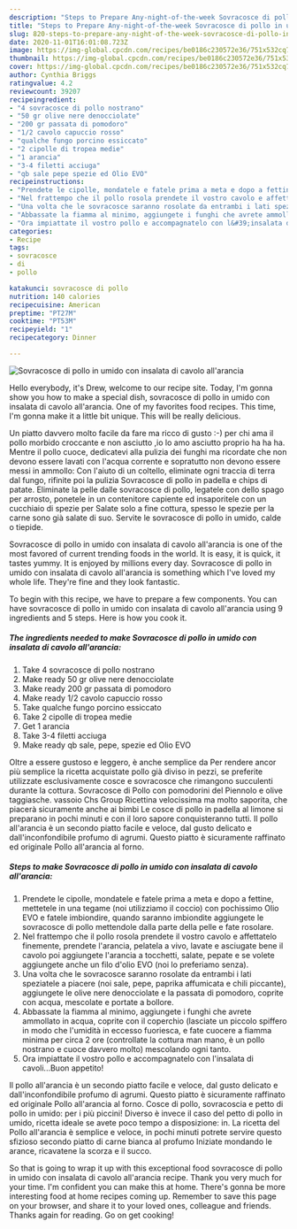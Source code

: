 ```yaml
---
description: "Steps to Prepare Any-night-of-the-week Sovracosce di pollo in umido con insalata di cavolo all&amp;#39;arancia"
title: "Steps to Prepare Any-night-of-the-week Sovracosce di pollo in umido con insalata di cavolo all&amp;#39;arancia"
slug: 820-steps-to-prepare-any-night-of-the-week-sovracosce-di-pollo-in-umido-con-insalata-di-cavolo-all-and-39-arancia
date: 2020-11-01T16:01:08.723Z
image: https://img-global.cpcdn.com/recipes/be0186c230572e36/751x532cq70/sovracosce-di-pollo-in-umido-con-insalata-di-cavolo-allarancia-recipe-main-photo.jpg
thumbnail: https://img-global.cpcdn.com/recipes/be0186c230572e36/751x532cq70/sovracosce-di-pollo-in-umido-con-insalata-di-cavolo-allarancia-recipe-main-photo.jpg
cover: https://img-global.cpcdn.com/recipes/be0186c230572e36/751x532cq70/sovracosce-di-pollo-in-umido-con-insalata-di-cavolo-allarancia-recipe-main-photo.jpg
author: Cynthia Briggs
ratingvalue: 4.2
reviewcount: 39207
recipeingredient:
- "4 sovracosce di pollo nostrano"
- "50 gr olive nere denocciolate"
- "200 gr passata di pomodoro"
- "1/2 cavolo capuccio rosso"
- "qualche fungo porcino essiccato"
- "2 cipolle di tropea medie"
- "1 arancia"
- "3-4 filetti acciuga"
- "qb sale pepe spezie ed Olio EVO"
recipeinstructions:
- "Prendete le cipolle, mondatele e fatele prima a meta e dopo a fettine, mettetele in una tegame (noi utilizziamo il coccio) con pochissimo Olio EVO e fatele imbiondire, quando saranno imbiondite aggiungete le sovracosce di pollo mettendole dalla parte della pelle e fate rosolare."
- "Nel frattempo che il pollo rosola prendete il vostro cavolo e affettatelo finemente, prendete l&#39;arancia, pelatela a vivo, lavate e asciugate bene il cavolo poi aggiungete l&#39;arancia a tocchetti, salate, pepate e se volete aggiungete anche un filo d&#39;olio EVO (noi lo preferiamo senza)."
- "Una volta che le sovracosce saranno rosolate da entrambi i lati speziatele a piacere (noi sale, pepe, paprika affumicata e chili piccante), aggiungete le olive nere denocciolate e la passata di pomodoro, coprite con acqua, mescolate e portate a bollore."
- "Abbassate la fiamma al minimo, aggiungete i funghi che avrete ammollato in acqua, coprite con il coperchio (lasciate un piccolo spiffero in modo che l&#39;umidità in eccesso fuoriesca, e fate cuocere a fiamma minima per circa 2 ore (controllate la cottura man mano, è un pollo nostrano e cuoce davvero molto) mescolando ogni tanto."
- "Ora impiattate il vostro pollo e accompagnatelo con l&#39;insalata di cavoli...Buon appetito!"
categories:
- Recipe
tags:
- sovracosce
- di
- pollo

katakunci: sovracosce di pollo 
nutrition: 140 calories
recipecuisine: American
preptime: "PT27M"
cooktime: "PT53M"
recipeyield: "1"
recipecategory: Dinner

---
```



![Sovracosce di pollo in umido con insalata di cavolo all&#39;arancia](https://img-global.cpcdn.com/recipes/be0186c230572e36/751x532cq70/sovracosce-di-pollo-in-umido-con-insalata-di-cavolo-allarancia-recipe-main-photo.jpg)

Hello everybody, it's Drew, welcome to our recipe site. Today, I'm gonna show you how to make a special dish, sovracosce di pollo in umido con insalata di cavolo all&#39;arancia. One of my favorites food recipes. This time, I'm gonna make it a little bit unique. This will be really delicious.

Un piatto davvero molto facile da fare ma ricco di gusto :-) per chi ama il pollo morbido croccante e non asciutto ,io lo amo asciutto proprio ha ha ha. Mentre il pollo cuoce, dedicatevi alla pulizia dei funghi ma ricordate che non devono essere lavati con l&#39;acqua corrente e sopratutto non devono essere messi in ammollo: Con l&#39;aiuto di un coltello, eliminate ogni traccia di terra dal fungo, rifinite poi la pulizia Sovracosce di pollo in padella e chips di patate. Eliminate la pelle dalle sovracosce di pollo, legatele con dello spago per arrosto, ponetele in un contenitore capiente ed insaporitele con un cucchiaio di spezie per Salate solo a fine cottura, spesso le spezie per la carne sono già salate di suo. Servite le sovracosce di pollo in umido, calde o tiepide.

Sovracosce di pollo in umido con insalata di cavolo all&#39;arancia is one of the most favored of current trending foods in the world. It is easy, it is quick, it tastes yummy. It is enjoyed by millions every day. Sovracosce di pollo in umido con insalata di cavolo all&#39;arancia is something which I've loved my whole life. They're fine and they look fantastic.


To begin with this recipe, we have to prepare a few components. You can have sovracosce di pollo in umido con insalata di cavolo all&#39;arancia using 9 ingredients and 5 steps. Here is how you cook it.

<!--inarticleads1-->

##### The ingredients needed to make Sovracosce di pollo in umido con insalata di cavolo all&#39;arancia:

1. Take 4 sovracosce di pollo nostrano
1. Make ready 50 gr olive nere denocciolate
1. Make ready 200 gr passata di pomodoro
1. Make ready 1/2 cavolo capuccio rosso
1. Take qualche fungo porcino essiccato
1. Take 2 cipolle di tropea medie
1. Get 1 arancia
1. Take 3-4 filetti acciuga
1. Make ready qb sale, pepe, spezie ed Olio EVO


Oltre a essere gustoso e leggero, è anche semplice da Per rendere ancor più semplice la ricetta acquistate pollo già diviso in pezzi, se preferite utilizzate esclusivamente cosce e sovracosce che rimangono succulenti durante la cottura. Sovracosce di Pollo con pomodorini del Piennolo e olive taggiasche. vassoio Chs Group Ricettina velocissima ma molto saporita, che piacerà sicuramente anche ai bimbi Le cosce di pollo in padella al limone si preparano in pochi minuti e con il loro sapore conquisteranno tutti. Il pollo all&#39;arancia è un secondo piatto facile e veloce, dal gusto delicato e dall&#39;inconfondibile profumo di agrumi. Questo piatto è sicuramente raffinato ed originale Pollo all&#39;arancia al forno. 

<!--inarticleads2-->

##### Steps to make Sovracosce di pollo in umido con insalata di cavolo all&#39;arancia:

1. Prendete le cipolle, mondatele e fatele prima a meta e dopo a fettine, mettetele in una tegame (noi utilizziamo il coccio) con pochissimo Olio EVO e fatele imbiondire, quando saranno imbiondite aggiungete le sovracosce di pollo mettendole dalla parte della pelle e fate rosolare.
1. Nel frattempo che il pollo rosola prendete il vostro cavolo e affettatelo finemente, prendete l&#39;arancia, pelatela a vivo, lavate e asciugate bene il cavolo poi aggiungete l&#39;arancia a tocchetti, salate, pepate e se volete aggiungete anche un filo d&#39;olio EVO (noi lo preferiamo senza).
1. Una volta che le sovracosce saranno rosolate da entrambi i lati speziatele a piacere (noi sale, pepe, paprika affumicata e chili piccante), aggiungete le olive nere denocciolate e la passata di pomodoro, coprite con acqua, mescolate e portate a bollore.
1. Abbassate la fiamma al minimo, aggiungete i funghi che avrete ammollato in acqua, coprite con il coperchio (lasciate un piccolo spiffero in modo che l&#39;umidità in eccesso fuoriesca, e fate cuocere a fiamma minima per circa 2 ore (controllate la cottura man mano, è un pollo nostrano e cuoce davvero molto) mescolando ogni tanto.
1. Ora impiattate il vostro pollo e accompagnatelo con l&#39;insalata di cavoli...Buon appetito!


Il pollo all&#39;arancia è un secondo piatto facile e veloce, dal gusto delicato e dall&#39;inconfondibile profumo di agrumi. Questo piatto è sicuramente raffinato ed originale Pollo all&#39;arancia al forno. Cosce di pollo, sovracoscia e petto di pollo in umido: per i più piccini! Diverso è invece il caso del petto di pollo in umido, ricetta ideale se avete poco tempo a disposizione: in. La ricetta del Pollo all&#39;arancia è semplice e veloce, in pochi minuti potrete servire questo sfizioso secondo piatto di carne bianca al profumo Iniziate mondando le arance, ricavatene la scorza e il succo. 

So that is going to wrap it up with this exceptional food sovracosce di pollo in umido con insalata di cavolo all&#39;arancia recipe. Thank you very much for your time. I'm confident you can make this at home. There's gonna be more interesting food at home recipes coming up. Remember to save this page on your browser, and share it to your loved ones, colleague and friends. Thanks again for reading. Go on get cooking!
